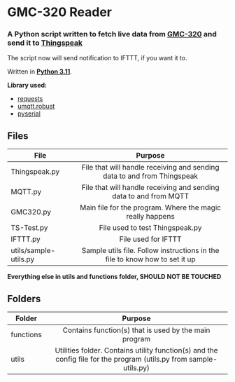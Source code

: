# GMC-320 Reader
### A Python script written to fetch live data from [GMC-320](https://www.gqelectronicsllc.com/comersus/store/comersus_viewItem.asp?idProduct=4579) and send it to [Thingspeak](https://thingspeak.com/)

The script now will send notification to IFTTT, if you want it to.

Written in **[Python 3.11](https://www.python.org/downloads/release/python-3110/)**.

**Library used:**
* [requests](https://pypi.org/project/requests/)
* [umqtt.robust](https://pypi.org/project/micropython-umqtt.robust/)
* [pyserial](https://pypi.org/project/pyserial/)

## Files

| File  | Purpose |
| ------------- |:-------------:|
| Thingspeak.py | File that will handle receiving and sending data to and from Thingspeak |
| MQTT.py | File that will handle receiving and sending data to and from MQTT |
| GMC320.py | Main file for the program. Where the magic really happens |
| TS-Test.py | File used to test Thingspeak.py |
| IFTTT.py | File used for IFTTT |
| utils/sample-utils.py | Sample utils file. Follow instructions in the file to know how to set it up |

**Everything else in utils and functions folder, SHOULD NOT BE TOUCHED**

## Folders

| Folder | Purpose |
| ------------- |:-------------:|
| functions | Contains function(s) that is used by the main program |
| utils | Utilities folder. Contains utility function(s) and the config file for the program (utils.py from sample-utils.py) |
